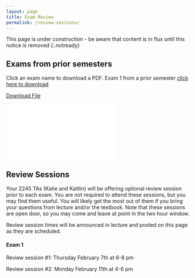```yaml
---
layout: page
title: Exam Review
permalink: /review-sessions/
---
```

This page is under construction - be aware that content is in flux until this notice is removed
{:.notready}
## Exams from prior semesters
Click an exam name to download a PDF.
Exam 1 from a prior semester [click here to download][1]

[1]: assets/pdf/Exam%201_S_2017.pdf

<a href="github.com/uconneeb/evolution/blob/master/assets/pdf/Exam%201_S_2017.pdf">Download File</a>


![Exam 1 from a prior semester](ssets/pdf/Exam%201_S_2017.pdf)

## Review Sessions
Your 2245 TAs (Katie and Kaitlin) will be offering optional review session prior to each exam. You are not required to attend these sessions, but you may find them useful. You will likely get the most out of them if you bring your questions from lecture and/or the textbook. Note that these sessions are open door, so you may come and leave at point in the two hour window.

Review session times will be announced in lecture and posted on this page as they are scheduled.

#### Exam 1
Review session #1: Thursday February 7th at 6-8 pm

Review session #2: Monday February 11th at 4-6 pm



